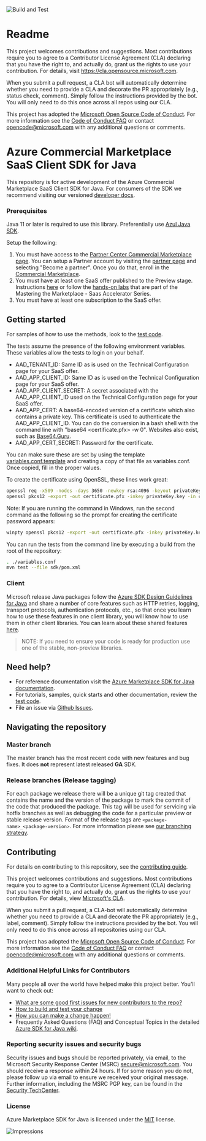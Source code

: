 ![Build and Test](https://github.com/microsoft/commercial-marketplace-client-java/actions/workflows/build-and-test.yml/badge.svg?branch=main&event=push)

# Readme

This project welcomes contributions and suggestions. Most contributions require you to agree to a
Contributor License Agreement (CLA) declaring that you have the right to, and actually do, grant us
the rights to use your contribution. For details, visit https://cla.opensource.microsoft.com.

When you submit a pull request, a CLA bot will automatically determine whether you need to provide
a CLA and decorate the PR appropriately (e.g., status check, comment). Simply follow the instructions
provided by the bot. You will only need to do this once across all repos using our CLA.

This project has adopted the [Microsoft Open Source Code of Conduct](https://opensource.microsoft.com/codeofconduct/).
For more information see the [Code of Conduct FAQ](https://opensource.microsoft.com/codeofconduct/faq/) or
contact [opencode@microsoft.com](mailto:opencode@microsoft.com) with any additional questions or comments.


# Azure Commercial Marketplace SaaS Client SDK for Java

This repository is for active development of the Azure Commercial Marketplace SaaS Client SDK for Java. For consumers of the SDK we recommend visiting our versioned [developer docs](README.md).

### Prerequisites

Java 11 or later is required to use this library. Preferentially use [Azul Java SDK](https://www.azul.com/downloads/zulu-community/?package=jdk).

Setup the following:

1. You must have access to the [Partner Center Commercial Marketplace page](https://partner.microsoft.com/dashboard/commercial-marketplace/). You can setup a Partner account by visiting the [partner page](https://partner.microsoft.com/) and selecting "Become a partner". Once you do that, enroll in the [Commercial Marketplace](https://docs.microsoft.com/azure/marketplace/partner-center-portal/create-account).  
1. You must have at least one SaaS offer published to the Preview stage. Instructions [here](https://docs.microsoft.com/azure/marketplace/partner-center-portal/create-new-saas-offer) or follow the [hands-on labs](https://microsoft.github.io/Mastering-the-Marketplace/saas-accelerator/#hands-on-labs) that are part of the Mastering the Marketplace - Saas Accelerator Series.
1. You must have at least one subscription to the SaaS offer.

## Getting started

For samples of how to use the methods, look to the [test code](./sdk/src/test/java/com/azure/marketplace/tests/).

The tests assume the presence of the following environment variables. These variables allow the tests to login on your behalf.

- AAD_TENANT_ID: Same ID as is used on the Technical Configuration page for your SaaS offer.
- AAD_APP_CLIENT_ID: Same ID as is used on the Technical Configuration page for your SaaS offer.
- AAD_APP_CLIENT_SECRET: A secret associated with the AAD_APP_CLIENT_ID used on the Technical Configuration page for your SaaS offer.
- AAD_APP_CERT: A base64-encoded version of a certificate which also contains a private key. This certificate is used to authenticate the AAD_APP_CLIENT_ID. You can do the conversion in a bash shell with the command line with "base64 &lt;certificate.pfx&gt; -w 0". Websites also exist, such as [Base64.Guru](https://base64.guru/converter/encode/file).
- AAD_APP_CERT_SECRET: Password for the certificate.

You can make sure these are set by using the template [variables.conf.template](./variables.conf.template) and creating a copy of that file as variables.conf. Once copied, fill in the proper values.

To create the certificate using OpenSSL, these lines work great:

```bash
openssl req -x509 -nodes -days 3650 -newkey rsa:4096 -keyout privateKey.key -out certificate.pem
openssl pkcs12 -export -out certificate.pfx -inkey privateKey.key -in certificate.pem
```

Note: If you are running the command in Windows, run the second command as the following so the prompt for creating the certificate password appears:

```bash
winpty openssl pkcs12 -export -out certificate.pfx -inkey privateKey.key -in certificate.pem
```

You can run the tests from the command line by executing a build from the root of the repository: 
```bash
. ./variables.conf
mvn test --file sdk/pom.xml
```

### Client

Microsoft release Java packages follow the [Azure SDK Design Guidelines for Java](https://azure.github.io/azure-sdk/java/guidelines/) and share a number of core features such as HTTP retries, logging, transport protocols, authentication protocols, etc., so that once you learn how to use these features in one client library, you will know how to use them in other client libraries. You can learn about these shared features [here](https://github.com/Azure/azure-sdk-for-java/blob/master/sdk/core/azure-core/README.md).

> NOTE: If you need to ensure your code is ready for production use one of the stable, non-preview libraries.

## Need help?

- For reference documentation visit the [Azure Marketplace SDK for Java documentation](./sdk/README.md).
- For tutorials, samples, quick starts and other documentation, review the [test code](./sdk/src/test/java/com/microsoft/azure/marketplace/tests).
- File an issue via [Github Issues](https://github.com/Azure/commercial-marketplace-saas-sdk-client-java/issues/new/choose).

## Navigating the repository

### Master branch

The master branch has the most recent code with new features and bug fixes. It does **not** represent latest released **GA** SDK.

### Release branches (Release tagging)

For each package we release there will be a unique git tag created that contains the name and the version of the package to mark the commit of the code that produced the package. This tag will be used for servicing via hotfix branches as well as debugging the code for a particular preview or stable release version.
Format of the release tags are `<package-name>_<package-version>`. For more information please see [our branching strategy](https://github.com/Azure/azure-sdk/blob/master/docs/policies/repobranching.md#release-tagging).

## Contributing

For details on contributing to this repository, see the [contributing guide](CONTRIBUTING.md).

This project welcomes contributions and suggestions. Most contributions require you to agree to a Contributor License Agreement (CLA) declaring that you have the right to, and actually do, grant us the rights to use your contribution. For details, view [Microsoft's CLA](https://cla.microsoft.com).

When you submit a pull request, a CLA-bot will automatically determine whether you need to provide a CLA and decorate the PR appropriately (e.g., label, comment). Simply follow the instructions provided by the bot. You will only need to do this once across all repositories using our CLA.

This project has adopted the [Microsoft Open Source Code of Conduct](https://opensource.microsoft.com/codeofconduct/). For more information see the [Code of Conduct FAQ](https://opensource.microsoft.com/codeofconduct/faq/) or contact [opencode@microsoft.com](mailto:opencode@microsoft.com) with any additional questions or comments.

### Additional Helpful Links for Contributors

Many people all over the world have helped make this project better.  You'll want to check out:

- [What are some good first issues for new contributors to the repo?](https://github.com/azure/azure-sdk-for-java/issues?q=is%3Aopen+is%3Aissue+label%3A%22up+for+grabs%22)
- [How to build and test your change](CONTRIBUTING.md#developer-guide)
- [How you can make a change happen!](CONTRIBUTING.md#pull-requests)
- Frequently Asked Questions (FAQ) and Conceptual Topics in the detailed [Azure SDK for Java wiki](https://github.com/azure/azure-sdk-for-java/wiki).

### Reporting security issues and security bugs

Security issues and bugs should be reported privately, via email, to the Microsoft Security Response Center (MSRC) <secure@microsoft.com>. You should receive a response within 24 hours. If for some reason you do not, please follow up via email to ensure we received your original message. Further information, including the MSRC PGP key, can be found in the [Security TechCenter](https://www.microsoft.com/msrc/faqs-report-an-issue).

### License

Azure Marketplace SDK for Java is licensed under the [MIT](LICENSE.txt) license.

<!-- Links -->
![Impressions](https://azure-sdk-impressions.azurewebsites.net/api/impressions/commercial-marketplace-saas-sdk-client-java%2FREADME.png)